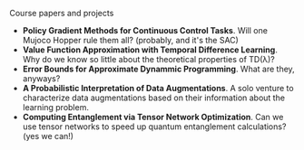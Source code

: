 Course papers and projects

* **Policy Gradient Methods for Continuous Control Tasks**. Will one Mujoco Hopper rule them all? (probably, and it's the SAC)
* **Value Function Approximation with Temporal Difference Learning**. Why do we know so little about the theoretical properties of TD(λ)?
* **Error Bounds for Approximate Dynammic Programming**. What are they, anyways?
* **A Probabilistic Interpretation of Data Augmentations**. A solo venture to characterize data augmentations based on their information about the learning problem.
* **Computing Entanglement via Tensor Network Optimization**. Can we use tensor networks to speed up quantum entanglement calculations? (yes we can!)
